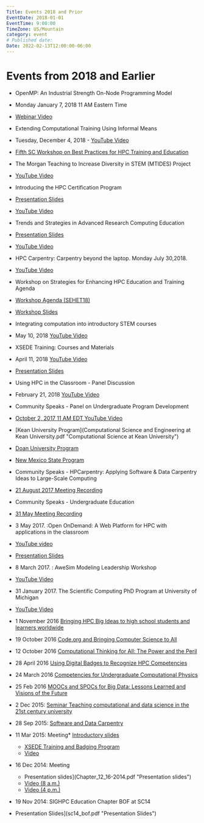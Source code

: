 ```yaml
---
Title: Events 2018 and Prior
EventDate: 2018-01-01
EventTime: 9:00:00
TimeZone: US/Mountain
category: event
# Published date:
Date: 2022-02-13T12:00:00-06:00
---
```


# Events from 2018 and Earlier

* OpenMP: An Industrial Strength On-Node Programming Model

* Monday January 7, 2018 11 AM Eastern Time
* [Webinar Video](https://sighpceducation.acm.org/events/openmpvideo.html)

* Extending Computational Training Using Informal Means

* Tuesday, December 4, 2018 - [YouTube Video](https://youtu.be/CJP8jkR4aCU "YouTube Video")

* [Fifth SC Workshop on Best Practices for HPC Training and Education](https://sighpceducation.acm.org/BPHTE18.html "Fifth SC Workshop on Best Practices for HPC Training and Education")

* The Morgan Teaching to Increase Diversity in STEM (MTIDES) Project

* [YouTube Video](https://youtu.be/kXFkKoK_FJg)

* Introducing the HPC Certification Program

* [Presentation Slides](https://sighpceducation.acm.org/events/HPC_certpreso.pdf)
* [YouTube Video](https://youtu.be/tP4Y6FENSaQ)

* Trends and Strategies in Advanced Research Computing Education

* [Presentation Slides](toronto_3_11_2015.pdf)
* [YouTube Video](https://youtu.be/Ou3vLdUJy2Y)

* HPC Carpentry: Carpentry beyond the laptop. Monday July 30,2018.

* [YouTube Video](https://youtu.be/hlUQIaQdgQQ)

* Workshop on Strategies for Enhancing HPC Education and Training Agenda

* [Workshop Agenda (SEHET18)](https://sighpceducation.acm.org/sehet1.html "Workshop Agenda(SEHET18)")

* [Workshop Slides](ischpcedu-2.pdf "Workshop Slides")

* Integrating computation into introductory STEM courses

* May 10, 2018 [YouTube Video](https://youtu.be/l-HBMKoHa1Q "YouTube Video")

* XSEDE Training: Courses and Materials

* April 11, 2018 [YouTube Video](https://youtu.be/KhYFTEDHrR0 "YouTube Video")
* [Presentation Slides](ACM11April2018.pdf "Presentation Slides")

* Using HPC in the Classroom - Panel Discussion

* February 21, 2018 [YouTube Video](https://youtu.be/neKBG4i2wPk "YouTube Video")

* Community Speaks - Panel on Undergraduate Program Development

* [October 2, 2017 11 AM EDT YouTube Video](https://youtu.be/8AHPMFsztzs)
* [Kean University Program](Computational Science and Engineering at Kean University.pdf "Computational Science at Kean University")

* [Doan University Program](Doan_Univ.pdf "Doan University Program")

* [New Mexico State Program](NMSU_Computational_Materials_Minor.pdf "New Mexico State Program")

* Community Speaks - HPCarpentry: Applying Software & Data Carpentry Ideas to Large-Scale Computing

* [21 August 2017 Meeting Recording](https://youtu.be/_jXXGaHCNHs)

* Community Speaks - Undergraduate Education

* [31 May Meeting Recording](https://youtu.be/PAjw0tk53og)

* 3 May 2017. :Open OnDemand: A Web Platform for HPC with applications in the classroom

* [YouTube video](https://youtu.be/UCmzwV37Ta4 "Open OnDemand")
* [Presentation Slides](OnDemand-in-classroom.pdf "Presentation Slides")

* 8 March 2017. : AweSim Modeling Leadership Workshop

* [YouTube Video](https://youtu.be/BW8beTiik_o "AweSim Modeling Leadership Workshop")

* 31 January 2017. The Scientific Computing PhD Program at University of Michigan

* [YouTube Video](https://youtu.be/8wJDhezPrVY "The Scientific Computing PhD Program at the University of Michigan")

* 1 November 2016 [Bringing HPC Big Ideas to high school students and learners worldwide](https://youtu.be/IylT4TDiZA0 "Bringing HPC Big Ideas to high school students and learners worldwide")
* 19 October 2016 [Code.org and Bringing Computer Science to All](https://www.youtube.com/watch?v=8hHHjhkDxdU&feature=youtu.be "Code.org and Bringing Computer Science to All")
* 12 October 2016 [Computational Thinking for All: The Power and the Peril](https://youtu.be/OId1AIDv3o4 "Computational Thinking for All Video")
* 28 April 2016 [Using Digital Badges to Recognize HPC Competencies](https://youtu.be/ItWTdOx8ExU "Using Digital Badges to Recognize HPC Competencies")
* 24 March 2016 [Competencies for Undergraduate Computational Physics](https://www.youtube.com/watch?v=A-00UZRBTiU "YouTube Link")
* 25 Feb 2016 [MOOCs and SPOCs for Big Data: Lessons Learned and Visions of the Future](https://youtu.be/XnN0IVuplcQ "YouTube Video")
* 2 Dec 2015: [Seminar Teaching computational and data science in the 21st century university](https://youtu.be/ZOFE4fmlYAU "YouTube Video")
* 28 Sep 2015: [Software and Data Carpentry](https://www.youtube.com/watch?v=B2kuxi6KALU)
* 11 Mar 2015: Meeting*   [Introductory slides](meeting_3_11_2015.pdf "Introduction to the Meeting")
  * [XSEDE Training and Badging Program](XSEDEBadgeSlides-SIGHPC.pdf "XSEDE Training and Badging")
  * [Video](http://youtu.be/HtHqaRd_8Fo)
* 16 Dec 2014: Meeting
  * Presentation slides](Chapter_12_16-2014.pdf "Presentation slides")
  * [Video (8 a.m.)](https://www.youtube.com/watch?v=ElHjUOwwV2o)
  * [Video (4 p.m.)](https://www.youtube.com/watch?v=7bJmHsBmUIk)
* 19 Nov 2014: SIGHPC Education Chapter BOF at SC14
* Presentation Slides](sc14_bof.pdf "Presentation Slides")
